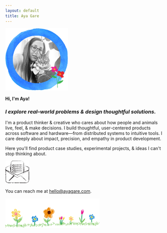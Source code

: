 ```yaml
---
layout: default
title: Aya Gare
---
```


<div class="center-content">

<img src="/assets/images/profile.png" alt="Profile Pic" width="200" /> 
  
**Hi, I'm Aya!**  

### _I explore real–world problems & design thoughtful solutions._


I'm a product thinker & creative who cares about how people and animals live, feel, & make decisions. I build thoughtful, user-centered products across software and hardware—from distributed systems to intuitive tools. I care deeply about impact, precision, and empathy in product development. 

Here you'll find product case studies, experimental projects, & ideas I can't stop thinking about.


<!--  Welcome. I’m a product manager, engineer, and entrepreneur.

I build thoughtful products across software and hardware—from distributed systems to user-facing tools. -->

<img src="/assets/images/email.gif" alt="Email" style="max-width: 15%;" />


You can reach me at <span class="cat-hover-wrapper"><a href="mailto:hello@ayagare.com" class="sparkle-cat">hello@ayagare.com</a></span>.

<img src="/assets/images/flowers.png" alt="Flowers" width="300" />

</div>
